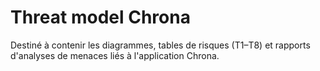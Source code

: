 # Threat model Chrona

Destiné à contenir les diagrammes, tables de risques (T1–T8) et rapports d'analyses de menaces liés à l'application Chrona.
